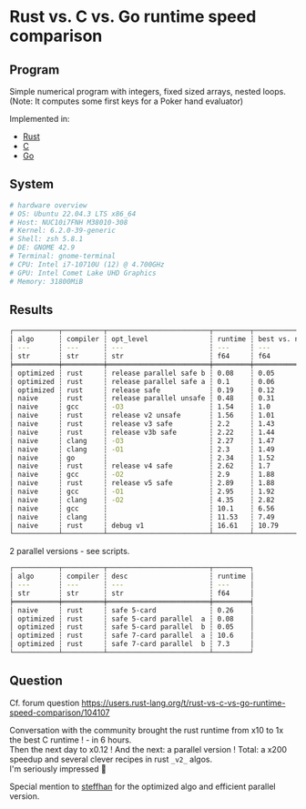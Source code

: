 # Rust vs. C vs. Go runtime speed comparison

## Program

Simple numerical program with integers, fixed sized arrays, nested loops.  
(Note: It computes some first keys for a Poker hand evaluator)  

Implemented in:

+ [Rust](./rust/src/key_gen_face_five.rs)
+ [C](./c/key-gen-face-five.c)
+ [Go](./go/key-gen-face-five.go)

## System

```sh
# hardware overview
# OS: Ubuntu 22.04.3 LTS x86_64 
# Host: NUC10i7FNH M38010-308 
# Kernel: 6.2.0-39-generic 
# Shell: zsh 5.8.1 
# DE: GNOME 42.9 
# Terminal: gnome-terminal 
# CPU: Intel i7-10710U (12) @ 4.700GHz 
# GPU: Intel Comet Lake UHD Graphics 
# Memory: 31800MiB  
```

## Results

```sh
┌───────────┬──────────┬─────────────────────────┬─────────┬───────────────────────────────┐
│ algo      ┆ compiler ┆ opt_level               ┆ runtime ┆ best vs. naive & not parallel │
│ ---       ┆ ---      ┆ ---                     ┆ ---     ┆ ---                           │
│ str       ┆ str      ┆ str                     ┆ f64     ┆ f64                           │
╞═══════════╪══════════╪═════════════════════════╪═════════╪═══════════════════════════════╡
│ optimized ┆ rust     ┆ release parallel safe b ┆ 0.08    ┆ 0.05                          │
│ optimized ┆ rust     ┆ release parallel safe a ┆ 0.1     ┆ 0.06                          │
│ optimized ┆ rust     ┆ release safe            ┆ 0.19    ┆ 0.12                          │
│ naive     ┆ rust     ┆ release parallel unsafe ┆ 0.48    ┆ 0.31                          │
│ naive     ┆ gcc      ┆ -O3                     ┆ 1.54    ┆ 1.0                           │
│ naive     ┆ rust     ┆ release v2 unsafe       ┆ 1.56    ┆ 1.01                          │
│ naive     ┆ rust     ┆ release v3 safe         ┆ 2.2     ┆ 1.43                          │
│ naive     ┆ rust     ┆ release v3b safe        ┆ 2.22    ┆ 1.44                          │
│ naive     ┆ clang    ┆ -O3                     ┆ 2.27    ┆ 1.47                          │
│ naive     ┆ clang    ┆ -O1                     ┆ 2.3     ┆ 1.49                          │
│ naive     ┆ go       ┆                         ┆ 2.34    ┆ 1.52                          │
│ naive     ┆ rust     ┆ release v4 safe         ┆ 2.62    ┆ 1.7                           │
│ naive     ┆ gcc      ┆ -O2                     ┆ 2.9     ┆ 1.88                          │
│ naive     ┆ rust     ┆ release v5 safe         ┆ 2.89    ┆ 1.88                          │
│ naive     ┆ gcc      ┆ -O1                     ┆ 2.95    ┆ 1.92                          │
│ naive     ┆ clang    ┆ -O2                     ┆ 4.35    ┆ 2.82                          │
│ naive     ┆ gcc      ┆                         ┆ 10.1    ┆ 6.56                          │
│ naive     ┆ clang    ┆                         ┆ 11.53   ┆ 7.49                          │
│ naive     ┆ rust     ┆ debug v1                ┆ 16.61   ┆ 10.79                         │
└───────────┴──────────┴─────────────────────────┴─────────┴───────────────────────────────┘
```

2 parallel versions - see scripts.

```sh
┌───────────┬──────────┬─────────────────────────┬─────────┐
│ algo      ┆ compiler ┆ desc                    ┆ runtime │
│ ---       ┆ ---      ┆ ---                     ┆ ---     │
│ str       ┆ str      ┆ str                     ┆ f64     │
╞═══════════╪══════════╪═════════════════════════╪═════════╡
│ naive     ┆ rust     ┆ safe 5-card             ┆ 0.26    │
│ optimized ┆ rust     ┆ safe 5-card parallel  a ┆ 0.08    │
│ optimized ┆ rust     ┆ safe 5-card parallel  b ┆ 0.05    │
│ optimized ┆ rust     ┆ safe 7-card parallel  a ┆ 10.6    │
│ optimized ┆ rust     ┆ safe 7-card parallel  b ┆ 7.3     │
└───────────┴──────────┴─────────────────────────┴─────────┘
```

## Question

Cf. forum question <https://users.rust-lang.org/t/rust-vs-c-vs-go-runtime-speed-comparison/104107>

Conversation with the community brought the rust runtime from x10 to 1x the best C runtime ! - in 6 hours.  
Then the next day to x0.12 ! And the next: a parallel version ! Total: a x200 speedup and several clever recipes in rust `_v2_` algos.  
I'm seriously impressed :clap:  

Special mention to [steffhan](https://users.rust-lang.org/u/steffahn/summary) for the optimized algo and efficient parallel version.
